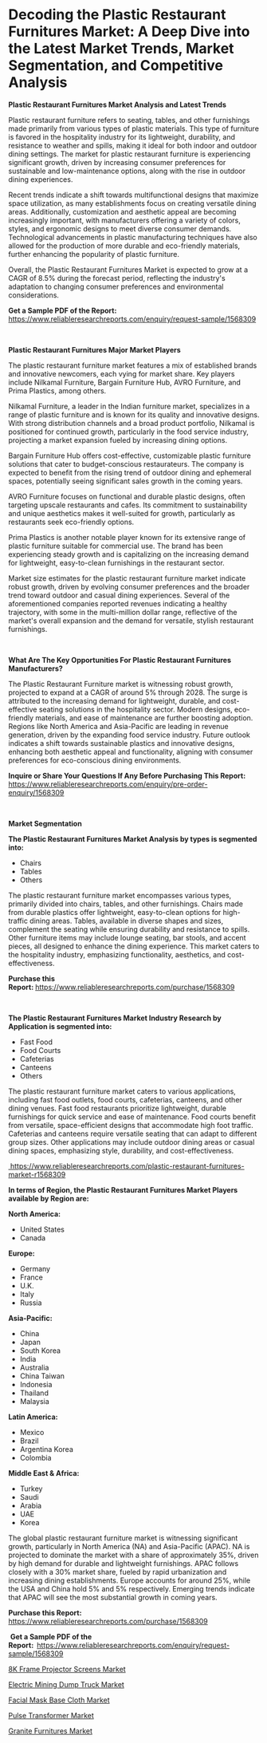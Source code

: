 <p><h1>Decoding the Plastic Restaurant Furnitures Market: A Deep Dive into the Latest Market Trends, Market Segmentation, and Competitive Analysis</h1></p><p><strong>Plastic Restaurant Furnitures Market Analysis and Latest Trends</strong></p>
<p><p>Plastic restaurant furniture refers to seating, tables, and other furnishings made primarily from various types of plastic materials. This type of furniture is favored in the hospitality industry for its lightweight, durability, and resistance to weather and spills, making it ideal for both indoor and outdoor dining settings. The market for plastic restaurant furniture is experiencing significant growth, driven by increasing consumer preferences for sustainable and low-maintenance options, along with the rise in outdoor dining experiences.</p><p>Recent trends indicate a shift towards multifunctional designs that maximize space utilization, as many establishments focus on creating versatile dining areas. Additionally, customization and aesthetic appeal are becoming increasingly important, with manufacturers offering a variety of colors, styles, and ergonomic designs to meet diverse consumer demands. Technological advancements in plastic manufacturing techniques have also allowed for the production of more durable and eco-friendly materials, further enhancing the popularity of plastic furniture. </p><p>Overall, the Plastic Restaurant Furnitures Market is expected to grow at a CAGR of 8.5% during the forecast period, reflecting the industry's adaptation to changing consumer preferences and environmental considerations.</p></p>
<p><strong>Get a Sample PDF of the Report:&nbsp;</strong> <a href="https://www.reliableresearchreports.com/enquiry/request-sample/1568309?utm_campaign=34&utm_medium=2&utm_source=Github&utm_content=ia&utm_term=28122024&utm_id=plastic-restaurant-furnitures">https://www.reliableresearchreports.com/enquiry/request-sample/1568309</a></p>
<p>&nbsp;</p>
<p><strong>Plastic Restaurant Furnitures Major Market Players</strong></p>
<p><p>The plastic restaurant furniture market features a mix of established brands and innovative newcomers, each vying for market share. Key players include Nilkamal Furniture, Bargain Furniture Hub, AVRO Furniture, and Prima Plastics, among others.</p><p>Nilkamal Furniture, a leader in the Indian furniture market, specializes in a range of plastic furniture and is known for its quality and innovative designs. With strong distribution channels and a broad product portfolio, Nilkamal is positioned for continued growth, particularly in the food service industry, projecting a market expansion fueled by increasing dining options.</p><p>Bargain Furniture Hub offers cost-effective, customizable plastic furniture solutions that cater to budget-conscious restaurateurs. The company is expected to benefit from the rising trend of outdoor dining and ephemeral spaces, potentially seeing significant sales growth in the coming years.</p><p>AVRO Furniture focuses on functional and durable plastic designs, often targeting upscale restaurants and cafes. Its commitment to sustainability and unique aesthetics makes it well-suited for growth, particularly as restaurants seek eco-friendly options.</p><p>Prima Plastics is another notable player known for its extensive range of plastic furniture suitable for commercial use. The brand has been experiencing steady growth and is capitalizing on the increasing demand for lightweight, easy-to-clean furnishings in the restaurant sector.</p><p>Market size estimates for the plastic restaurant furniture market indicate robust growth, driven by evolving consumer preferences and the broader trend toward outdoor and casual dining experiences. Several of the aforementioned companies reported revenues indicating a healthy trajectory, with some in the multi-million dollar range, reflective of the market's overall expansion and the demand for versatile, stylish restaurant furnishings.</p></p>
<p>&nbsp;</p>
<p><strong>What Are The Key Opportunities For Plastic Restaurant Furnitures Manufacturers?</strong></p>
<p><p>The Plastic Restaurant Furniture market is witnessing robust growth, projected to expand at a CAGR of around 5% through 2028. The surge is attributed to the increasing demand for lightweight, durable, and cost-effective seating solutions in the hospitality sector. Modern designs, eco-friendly materials, and ease of maintenance are further boosting adoption. Regions like North America and Asia-Pacific are leading in revenue generation, driven by the expanding food service industry. Future outlook indicates a shift towards sustainable plastics and innovative designs, enhancing both aesthetic appeal and functionality, aligning with consumer preferences for eco-conscious dining environments.</p></p>
<p><strong>Inquire or Share Your Questions If Any Before Purchasing This Report:</strong> <a href="https://www.reliableresearchreports.com/enquiry/pre-order-enquiry/1568309?utm_campaign=34&utm_medium=2&utm_source=Github&utm_content=ia&utm_term=28122024&utm_id=plastic-restaurant-furnitures">https://www.reliableresearchreports.com/enquiry/pre-order-enquiry/1568309</a></p>
<p>&nbsp;</p>
<p><strong>Market Segmentation</strong></p>
<p><strong>The Plastic Restaurant Furnitures Market Analysis by types is segmented into:</strong></p>
<p><ul><li>Chairs</li><li>Tables</li><li>Others</li></ul></p>
<p><p>The plastic restaurant furniture market encompasses various types, primarily divided into chairs, tables, and other furnishings. Chairs made from durable plastics offer lightweight, easy-to-clean options for high-traffic dining areas. Tables, available in diverse shapes and sizes, complement the seating while ensuring durability and resistance to spills. Other furniture items may include lounge seating, bar stools, and accent pieces, all designed to enhance the dining experience. This market caters to the hospitality industry, emphasizing functionality, aesthetics, and cost-effectiveness.</p></p>
<p><strong>Purchase this Report:&nbsp;</strong><a href="https://www.reliableresearchreports.com/purchase/1568309?utm_campaign=34&utm_medium=2&utm_source=Github&utm_content=ia&utm_term=28122024&utm_id=plastic-restaurant-furnitures">https://www.reliableresearchreports.com/purchase/1568309</a></p>
<p>&nbsp;</p>
<p><strong>The Plastic Restaurant Furnitures Market Industry Research by Application is segmented into:</strong></p>
<p><ul><li>Fast Food</li><li>Food Courts</li><li>Cafeterias</li><li>Canteens</li><li>Others</li></ul></p>
<p><p>The plastic restaurant furniture market caters to various applications, including fast food outlets, food courts, cafeterias, canteens, and other dining venues. Fast food restaurants prioritize lightweight, durable furnishings for quick service and ease of maintenance. Food courts benefit from versatile, space-efficient designs that accommodate high foot traffic. Cafeterias and canteens require versatile seating that can adapt to different group sizes. Other applications may include outdoor dining areas or casual dining spaces, emphasizing style, durability, and cost-effectiveness.</p></p>
<p><a href="https://www.reliableresearchreports.com/plastic-restaurant-furnitures-market-r1568309?utm_campaign=34&utm_medium=2&utm_source=Github&utm_content=ia&utm_term=28122024&utm_id=plastic-restaurant-furnitures">&nbsp;https://www.reliableresearchreports.com/plastic-restaurant-furnitures-market-r1568309</a></p>
<p><strong>In terms of Region, the Plastic Restaurant Furnitures Market Players available by Region are:</strong></p>
<p>
    <p> <strong> North America: </strong>
        <ul>
            <li>United States</li>
            <li>Canada</li>
        </ul>
        </p> 
    <p> <strong> Europe: </strong>
        <ul>
            <li>Germany</li>
            <li>France</li>
            <li>U.K.</li>
            <li>Italy</li>
            <li>Russia</li>
        </ul>
        </p> 
    <p> <strong> Asia-Pacific: </strong>
        <ul>
            <li>China</li>
            <li>Japan</li>
            <li>South Korea</li>
            <li>India</li>
            <li>Australia</li>
            <li>China Taiwan</li>
            <li>Indonesia</li>
            <li>Thailand</li>
            <li>Malaysia</li>
        </ul>
        </p> 
    <p> <strong> Latin America: </strong>
        <ul>
            <li>Mexico</li>
            <li>Brazil</li>
            <li>Argentina Korea</li>
            <li>Colombia</li>
        </ul>
        </p> 
    <p> <strong> Middle East & Africa: </strong>
        <ul>
            <li>Turkey</li>
            <li>Saudi</li>
            <li>Arabia</li>
            <li>UAE</li>
            <li>Korea</li>
        </ul>
    </p>
    </p>
<p><p>The global plastic restaurant furniture market is witnessing significant growth, particularly in North America (NA) and Asia-Pacific (APAC). NA is projected to dominate the market with a share of approximately 35%, driven by high demand for durable and lightweight furnishings. APAC follows closely with a 30% market share, fueled by rapid urbanization and increasing dining establishments. Europe accounts for around 25%, while the USA and China hold 5% and 5% respectively. Emerging trends indicate that APAC will see the most substantial growth in coming years.</p></p>
<p><strong>Purchase this Report: </strong><a href="https://www.reliableresearchreports.com/purchase/1568309?utm_campaign=34&utm_medium=2&utm_source=Github&utm_content=ia&utm_term=28122024&utm_id=plastic-restaurant-furnitures">https://www.reliableresearchreports.com/purchase/1568309</a></p>
<p>&nbsp;<strong>Get a Sample PDF of the Report:&nbsp;&nbsp;</strong><a href="https://www.reliableresearchreports.com/enquiry/request-sample/1568309?utm_campaign=34&utm_medium=2&utm_source=Github&utm_content=ia&utm_term=28122024&utm_id=plastic-restaurant-furnitures">https://www.reliableresearchreports.com/enquiry/request-sample/1568309</a></p>
<p><strong></strong></p>
<p><p><a href="https://github.com/arvelm4nthig/Market-Research-Report-List-1/blob/main/8k-frame-projector-screens-market.md?utm_campaign=34&utm_medium=2&utm_source=Github&utm_content=ia&utm_term=28122024&utm_id=plastic-restaurant-furnitures">8K Frame Projector Screens Market</a></p><p><a href="https://github.com/AlisaRowe24/Market-Research-Report-List-1/blob/main/electric-mining-dump-truck-market.md?utm_campaign=34&utm_medium=2&utm_source=Github&utm_content=ia&utm_term=28122024&utm_id=plastic-restaurant-furnitures">Electric Mining Dump Truck Market</a></p><p><a href="https://github.com/HobertDavis43/Market-Research-Report-List-1/blob/main/facial-mask-base-cloth-market.md?utm_campaign=34&utm_medium=2&utm_source=Github&utm_content=ia&utm_term=28122024&utm_id=plastic-restaurant-furnitures">Facial Mask Base Cloth Market</a></p><p><a href="https://github.com/AshikRahman991/Market-Research-Report-List-1/blob/main/pulse-transformer-market.md?utm_campaign=34&utm_medium=2&utm_source=Github&utm_content=ia&utm_term=28122024&utm_id=plastic-restaurant-furnitures">Pulse Transformer Market</a></p><p><a href="https://github.com/jaquelynhasenaue8/Market-Research-Report-List-1/blob/main/granite-furnitures-market.md?utm_campaign=34&utm_medium=2&utm_source=Github&utm_content=ia&utm_term=28122024&utm_id=plastic-restaurant-furnitures">Granite Furnitures Market</a></p></p>